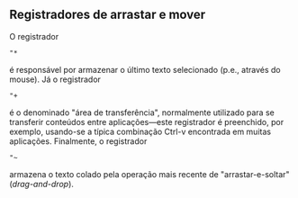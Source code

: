 Registradores de arrastar e mover
-----------------------------

O registrador
```
"*
```
é responsável por armazenar o último texto selecionado (p.e., através do
mouse). Já o registrador
```
"+
```
é o denominado "área de transferência", normalmente utilizado para se
transferir conteúdos entre aplicações—este registrador é preenchido, por
exemplo, usando-se a típica combinação Ctrl-v encontrada em
muitas aplicações. Finalmente, o registrador
```
"~
```
armazena o texto colado pela operação mais recente de
"arrastar-e-soltar" (*drag-and-drop*).

